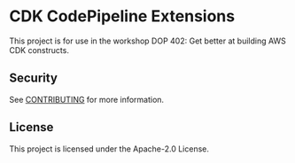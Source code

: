 # CDK CodePipeline Extensions

This project is for use in the workshop DOP 402: Get better at building AWS CDK constructs.

## Security

See [CONTRIBUTING](CONTRIBUTING.md#security-issue-notifications) for more information.

## License

This project is licensed under the Apache-2.0 License.
